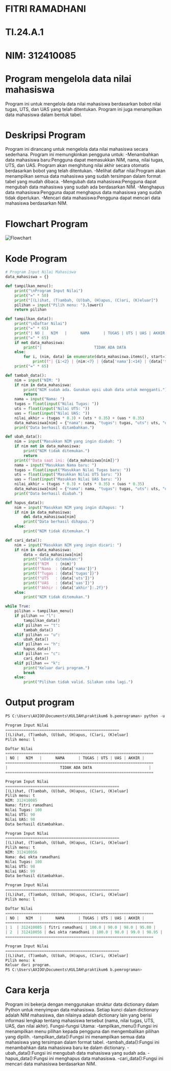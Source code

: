 # FITRI RAMADHANI
# TI.24.A.1
# NIM: 312410085

# Program mengelola data nilai mahasiswa
Program ini untuk mengelola data nilai mahasiswa berdasarkan bobot nilai tugas, UTS, dan UAS yang telah ditentukan. Program ini juga menampilkan data mahasiswa dalam bentuk tabel.

# Deskripsi Program
Program ini dirancang untuk mengelola data nilai mahasiswa secara sederhana. Program ini memungkinkan pengguna untuk:
-Menambahkan data mahasiswa baru:Pengguna dapat memasukkan NIM, nama, nilai tugas, UTS, dan UAS. Program akan menghitung nilai akhir secara otomatis berdasarkan bobot yang telah ditentukan.
-Melihat daftar nilai:Program akan menampilkan semua data mahasiswa yang sudah tersimpan dalam format tabel yang mudah dibaca.
-Mengubah data mahasiswa:Pengguna dapat mengubah data mahasiswa yang sudah ada berdasarkan NIM.
-Menghapus data mahasiswa:Pengguna dapat menghapus data mahasiswa yang sudah tidak diperlukan.
-Mencari data mahasiswa:Pengguna dapat mencari data mahasiswa berdasarkan NIM.

# Flowchart Program
![Flowchart](https://github.com/fitrirmdhni22/praktikum6/blob/main/flowchartdatamhs.drawio.png?raw=true)

# Kode Program
```python
# Program Input Nilai Mahasiswa
data_mahasiswa = {}

def tampilkan_menu():
    print("\nProgram Input Nilai")
    print("=" * 50)
    print("[(L)ihat, (T)ambah, (U)bah, (H)apus, (C)ari, (K)eluar]")
    pilihan = input("Pilih menu: ").lower()
    return pilihan

def tampilkan_data():
    print("\nDaftar Nilai")
    print("=" * 65)
    print("| NO |   NIM   |      NAMA      | TUGAS | UTS | UAS | AKHIR |")
    print("=" * 65)
    if not data_mahasiswa:
        print("|                       TIDAK ADA DATA                         |")
    else:
        for i, (nim, data) in enumerate(data_mahasiswa.items(), start=1):
            print(f"| {i:<2} | {nim:<7} | {data['nama']:<14} | {data['tugas']:<5} | {data['uts']:<3} | {data['uas']:<3} | {data['akhir']:<5.2f} |")
    print("=" * 65)

def tambah_data():
    nim = input("NIM: ")
    if nim in data_mahasiswa:
        print("NIM sudah ada. Gunakan opsi ubah data untuk mengganti.")
        return
    nama = input("Nama: ")
    tugas = float(input("Nilai Tugas: "))
    uts = float(input("Nilai UTS: "))
    uas = float(input("Nilai UAS: "))
    nilai_akhir = (tugas * 0.3) + (uts * 0.35) + (uas * 0.35)
    data_mahasiswa[nim] = {"nama": nama, "tugas": tugas, "uts": uts, "uas": uas, "akhir": nilai_akhir}
    print("Data berhasil ditambahkan.")

def ubah_data():
    nim = input("Masukkan NIM yang ingin diubah: ")
    if nim not in data_mahasiswa:
        print("NIM tidak ditemukan.")
        return
    print(f"Data saat ini: {data_mahasiswa[nim]}")
    nama = input("Masukkan Nama baru: ")
    tugas = float(input("Masukkan Nilai Tugas baru: "))
    uts = float(input("Masukkan Nilai UTS baru: "))
    uas = float(input("Masukkan Nilai UAS baru: "))
    nilai_akhir = (tugas * 0.3) + (uts * 0.35) + (uas * 0.35)
    data_mahasiswa[nim] = {"nama": nama, "tugas": tugas, "uts": uts, "uas": uas, "akhir": nilai_akhir}
    print("Data berhasil diubah.")

def hapus_data():
    nim = input("Masukkan NIM yang ingin dihapus: ")
    if nim in data_mahasiswa:
        del data_mahasiswa[nim]
        print("Data berhasil dihapus.")
    else:
        print("NIM tidak ditemukan.")

def cari_data():
    nim = input("Masukkan NIM yang ingin dicari: ")
    if nim in data_mahasiswa:
        data = data_mahasiswa[nim]
        print("\nData ditemukan:")
        print(f"NIM   : {nim}")
        print(f"Nama  : {data['nama']}")
        print(f"Tugas : {data['tugas']}")
        print(f"UTS   : {data['uts']}")
        print(f"UAS   : {data['uas']}")
        print(f"Akhir : {data['akhir']:.2f}")
    else:
        print("NIM tidak ditemukan.")

while True:
    pilihan = tampilkan_menu()
    if pilihan == "l":
        tampilkan_data()
    elif pilihan == "t":
        tambah_data()
    elif pilihan == "u":
        ubah_data()
    elif pilihan == "h":
        hapus_data()
    elif pilihan == "c":
        cari_data()
    elif pilihan == "k":
        print("Keluar dari program.")
        break
    else:
        print("Pilihan tidak valid. Silakan coba lagi.")
```

# Output program
```python
PS C:\Users\AXIOO\Documents\KULIAH\praktikum6 b.pemrograman> python -u "c:\Users\AXIOO\Documents\KULIAH\praktikum6 b.pemrograman\lab6.py"

Program Input Nilai
==================================================
[(L)ihat, (T)ambah, (U)bah, (H)apus, (C)ari, (K)eluar]
Pilih menu: l

Daftar Nilai
=================================================================
| NO |   NIM   |      NAMA      | TUGAS | UTS | UAS | AKHIR |
=================================================================
|                       TIDAK ADA DATA                         |
=================================================================

Program Input Nilai
==================================================
[(L)ihat, (T)ambah, (U)bah, (H)apus, (C)ari, (K)eluar]
Pilih menu: t
NIM: 312410085
Nama: fitri ramadhani
Nilai Tugas: 100
Nilai UTS: 90
Nilai UAS: 98
Data berhasil ditambahkan.

Program Input Nilai
==================================================
[(L)ihat, (T)ambah, (U)bah, (H)apus, (C)ari, (K)eluar]
Pilih menu: t
NIM: 312410056
Nama: dwi okta ramadhani
Nilai Tugas: 100
Nilai UTS: 98
Nilai UAS: 99
Data berhasil ditambahkan.

Program Input Nilai
==================================================
[(L)ihat, (T)ambah, (U)bah, (H)apus, (C)ari, (K)eluar]
Pilih menu: l

Daftar Nilai
=================================================================
| NO |   NIM   |      NAMA      | TUGAS | UTS | UAS | AKHIR |
=================================================================
| 1  | 312410085 | fitri ramadhani | 100.0 | 90.0 | 98.0 | 95.80 |
| 2  | 312410056 | dwi okta ramadhani | 100.0 | 98.0 | 99.0 | 98.95 |
=================================================================

Program Input Nilai
==================================================
[(L)ihat, (T)ambah, (U)bah, (H)apus, (C)ari, (K)eluar]
Pilih menu: k
Keluar dari program.
PS C:\Users\AXIOO\Documents\KULIAH\praktikum6 b.pemrograman>
```

# Cara kerja
Program ini bekerja dengan menggunakan struktur data dictionary dalam Python untuk menyimpan data mahasiswa. Setiap kunci dalam dictionary adalah NIM mahasiswa, dan nilainya adalah dictionary lain yang berisi informasi lengkap tentang mahasiswa tersebut (nama, nilai tugas, UTS, UAS, dan nilai akhir).
Fungsi-fungsi Utama:
-tampilkan_menu():Fungsi ini menampilkan menu pilihan kepada pengguna dan mengembalikan pilihan yang dipilih.
-tampilkan_data():Fungsi ini menampilkan semua data mahasiswa yang tersimpan dalam format tabel.
-tambah_data():Fungsi ini menambahkan data mahasiswa baru ke dalam dictionary.
-ubah_data():Fungsi ini mengubah data mahasiswa yang sudah ada.
-hapus_data():Fungsi ini menghapus data mahasiswa.
-cari_data():Fungsi ini mencari data mahasiswa berdasarkan NIM.
